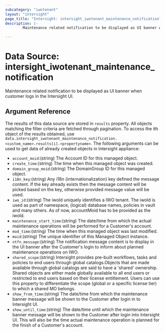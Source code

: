 ```yaml
---
subcategory: "iwotenant"
layout: "intersight"
page_title: "Intersight: intersight_iwotenant_maintenance_notification"
description: |-
        Maintenance related notification to be displayed as UI banner when customer logs in the Intersight UI.

---
```


# Data Source: intersight_iwotenant_maintenance_notification
Maintenance related notification to be displayed as UI banner when customer logs in the Intersight UI.
## Argument Reference
The results of this data source are stored in `results` property.
All objects matching the filter criteria are fetched through pagination.
To access the ith object of the results obtained, use `data.intersight_iwotenant_maintenance_notification.<custom_name>.results[i].<propertyname>`.
The following arguments can be used to get data of already created objects in Intersight appliance:
* `account_moid`:(string) The Account ID for this managed object. 
* `create_time`:(string) The time when this managed object was created. 
* `domain_group_moid`:(string) The DomainGroup ID for this managed object. 
* `i18n_key`:(string) Any i18n (internationalization) key defined the message content. If the key already exists then the  message content will be picked based on the key, otherwise provided message value will be used. 
* `iwo_id`:(string) The iwoId uniquely identifies a IWO tenant. The iwoId is used as part of namespace, (logical) database names, policies in vault and many others. As of now, accountMoid has to be provided as the iwoId. 
* `maintenance_start_time`:(string) The date/time from which the actual maintenance operations will be performed for a Customer's account. 
* `mod_time`:(string) The time when this managed object was last modified. 
* `moid`:(string) The unique identifier of this Managed Object instance. 
* `ntfn_message`:(string) The notification message content is to display in the UI banner after the Customer's login to inform about planned maintenance operations on IWO. 
* `shared_scope`:(string) Intersight provides pre-built workflows, tasks and policies to end users through global catalogs.Objects that are made available through global catalogs are said to have a 'shared' ownership. Shared objects are either made globally available to all end users or restricted to end users based on their license entitlement. Users can use this property to differentiate the scope (global or a specific license tier) to which a shared MO belongs. 
* `show_from_time`:(string) The date/time from which the maintenance banner message will be shown to the Customer after login in to  Intersight UI. 
* `show_until_time`:(string) The date/time until which the maintenance banner message will be shown to the Customer after login into  Intersight UI. This will also be the time actual maintenance operation is planned for the finish of a  Customer's account. 
 
